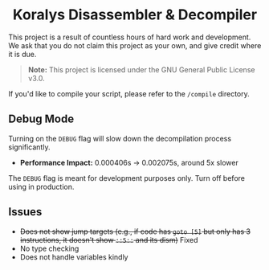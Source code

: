 <h1 align="center">Koralys Disassembler & Decompiler</h1>

This project is a result of countless hours of hard work and development. We ask that you do not claim this project as your own, and give credit where it is due.  

> **Note:** This project is licensed under the GNU General Public License v3.0.

If you'd like to compile your script, please refer to the `/compile` directory.

## Debug Mode

Turning on the `DEBUG` flag will slow down the decompilation process significantly.
- **Performance Impact:** 0.000406s -> 0.002075s, around 5x slower

The `DEBUG` flag is meant for development purposes only. Turn off before using in production.

## Issues
  
- ~~Does not show jump targets (e.g., if code has `goto [5]` but only has 3 instructions, it doesn't show `::5::` and its dism)~~ Fixed
- No type checking
- Does not handle variables kindly
